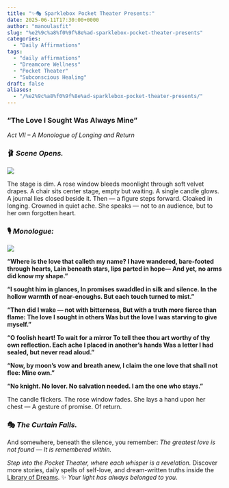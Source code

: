 ```yaml
---
title: "✨🎭 Sparklebox Pocket Theater Presents:"
date: 2025-06-11T17:30:00+0000
author: "manoulasfit"
slug: "%e2%9c%a8%f0%9f%8e%ad-sparklebox-pocket-theater-presents"
categories:
  - "Daily Affirmations"
tags:
  - "daily affirmations"
  - "Dreamcore Wellness"
  - "Pocket Theater"
  - "Subconscious Healing"
draft: false
aliases:
  - "/%e2%9c%a8%f0%9f%8e%ad-sparklebox-pocket-theater-presents/"
---
```

### **“The Love I Sought Was Always Mine”**

*Act VII – A Monologue of Longing and Return*

### 🩰 *Scene Opens.*

![](/ddoorr-1024x775.jpg)

The stage is dim. A rose window bleeds moonlight through soft velvet drapes.
A chair sits center stage, empty but waiting.
A single candle glows. A journal lies closed beside it.
Then — a figure steps forward. Cloaked in longing. Crowned in quiet ache.
She speaks — not to an audience, but to her own forgotten heart.

### 🎙️ *Monologue:*

![](/bar-1024x775.jpg)

**“Where is the love that calleth my name?
I have wandered, bare-footed through hearts,
Lain beneath stars, lips parted in hope—
And yet, no arms did know my shape.”**

**“I sought him in glances,
In promises swaddled in silk and silence.
In the hollow warmth of near-enoughs.
But each touch turned to mist.”**

**“Then did I wake — not with bitterness,
But with a truth more fierce than flame:
The love I sought in others
Was but the love I was starving to give myself.”**

**“O foolish heart! To wait for a mirror
To tell thee thou art worthy of thy own reflection.
Each ache I placed in another’s hands
Was a letter I had sealed, but never read aloud.”**

**“Now, by moon’s vow and breath anew,
I claim the one love that shall not flee:
Mine own.”**

**“No knight. No lover. No salvation needed.
I am the one who stays.”**

The candle flickers. The rose window fades.
She lays a hand upon her chest —
A gesture of promise. Of return.

### 🎭 *The Curtain Falls.*

And somewhere, beneath the silence,
you remember:
*The greatest love is not found —
It is remembered within.*

*Step into the Pocket Theater, where each whisper is a revelation.*
Discover more stories, daily spells of self-love, and dream-written truths inside the [Library of Dreams](https://sparklebox.blog/library-of-dreams/).
✨ *Your light has always belonged to you.*